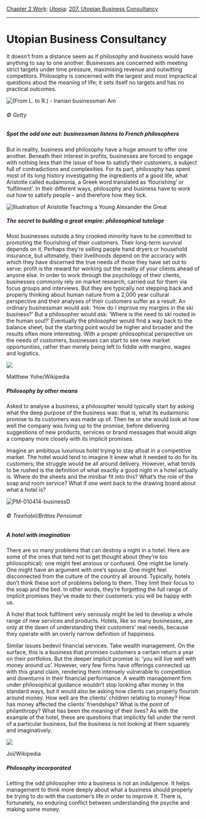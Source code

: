 [Chapter 2.Work](https://www.theschooloflife.com/thebookoflife/category/work/): [Utopia](https://www.theschooloflife.com/thebookoflife/category/work/utopia/): [207. Utopian Business Consultancy](https://www.theschooloflife.com/thebookoflife/philosophy-storms-business/)

* * *

# Utopian Business Consultancy

It doesn’t from a distance seem as if philosophy and business would have anything to say to one another. Businesses are concerned with meeting strict targets under time pressure, maximising revenue and outwitting competitors. Philosophy is concerned with the largest and most impractical questions about the meaning of life; it sets itself no targets and has no practical outcomes.

![(From L. to R.) - Iranian businessman Am](https://www.theschooloflife.com/thebookoflife/wp-content/uploads/2014/09/PM-010414-businessA.jpg)

###### © Getty

##### Spot the odd one out: businessman listens to French philosophers

But in reality, business and philosophy have a huge amount to offer one another. Beneath their interest in profits, businesses are forced to engage with nothing less than the issue of how to satisfy their customers, a subject full of contradictions and complexities. For its part, philosophy has spent most of its long history investigating the ingredients of a good life, what Aristotle called eudaimonia, a Greek word translated as ‘flourishing’ or ‘fulfilment’. In their different ways, philosophy and business have to work out how to satisfy people – and therefore how they tick.

![Illustration of Aristotle Teaching a Young Alexander the Great](https://www.theschooloflife.com/thebookoflife/wp-content/uploads/2014/09/PM-010414-businessB.jpg)

##### The secret to building a great empire: philosophical tutelage

Most businesses outside a tiny crooked minority have to be committed to promoting the flourishing of their customers. Their long-term survival depends on it. Perhaps they’re selling people hand dryers or household insurance, but ultimately, their livelihoods depend on the accuracy with which they have discerned the true needs of those they have set out to serve: profit is the reward for working out the reality of your clients ahead of anyone else. In order to work through the psychology of their clients, businesses commonly rely on market research, carried out for them via focus groups and interviews. But they are typically not stepping back and properly thinking about human nature from a 2,000 year cultural perspective and their analyses of their customers suffer as a result. An ordinary businessman would ask: ‘How do I improve my margins in the ski business?’ But a philosopher would ask: ‘Where is the need to ski rooted in the human soul?’ Eventually the philosopher would find a way back to the balance sheet, but the starting point would be higher and broader and the results often more interesting. With a proper philosophical perspective on the needs of customers, businesses can start to see new market opportunities, rather than merely being left to fiddle with margins, wages and logistics.

 ![](https://www.theschooloflife.com/thebookoflife/wp-content/uploads/2014/10/Steve_Jobs_Headshot_2010-1024x683.jpg)

Matthew Yohe/Wikipedia

##### Philosophy by other means

Asked to analyse a business, a philosopher would typically start by asking what the deep purpose of the business was: that is, what its eudaimonic promise to its customers was made up of. Then he or she would look at how well the company was living up to the promise, before delivering suggestions of new products, services or brand messages that would align a company more closely with its implicit promises.

Imagine an ambitious luxurious hotel trying to stay afloat in a competitive market. The hotel would tend to imagine it knew what it needed to do for its customers; the struggle would be all around delivery. However, what tends to be rushed is the definition of what exactly a good night in a hotel actually is. Where do the sheets and the minibar fit into this? What’s the role of the soap and room service? What if one went back to the drawing board about what a hotel is?

![PM-010414-businessD](https://www.theschooloflife.com/thebookoflife/wp-content/uploads/2014/09/PM-010414-businessD.jpg)

###### © Treehotel/Brittas Pensionat

##### A hotel with imagination

There are so many problems that can destroy a night in a hotel. Here are some of the ones that tend not to get thought about (they’re too philosophical): one might feel anxious or confused. One might be lonely. One might have an argument with one’s spouse. One might feel disconnected from the culture of the country all around. Typically, hotels don’t think these sort of problems belong to them. They limit their focus to the soap and the bed. In other words, they’re forgetting the full range of implicit promises they’ve made to their customers: you will be happy with us.

A hotel that took fulfilment very seriously might be led to develop a whole range of new services and products. Hotels, like so many businesses, are only at the dawn of understanding their customers’ real needs, because they operate with an overly narrow definition of happiness.

Similar issues bedevil financial services. Take wealth management. On the surface, this is a business that promises customers a certain return a year on their portfolios. But the deeper implicit promise is: ‘you will live well with money around us’. However, very few firms have offerings connected up with this grand claim, rendering them intensely vulnerable to competition and downturns in their financial performance. A wealth management firm under philosophical guidance wouldn’t stop looking after money in the standard ways, but it would also be asking how clients can properly flourish around money. How well are the clients’ children relating to money? How has money affected the clients’ friendships? What is the point of philanthropy? What has been the meaning of their lives? As with the example of the hotel, these are questions that implicitly fall under the remit of a particular business, but the business is not looking at them squarely and imaginatively.

 ![](https://www.theschooloflife.com/thebookoflife/wp-content/uploads/2014/10/Biz_Stone_1-1024x689.jpg)

Joi/Wikipedia

##### Philosophy incorporated

Letting the odd philosopher into a business is not an indulgence. It helps management to think more deeply about what a business should properly be trying to do with the customer’s life in order to improve it. There is, fortunately, no enduring conflict between understanding the psyche and making some money.
